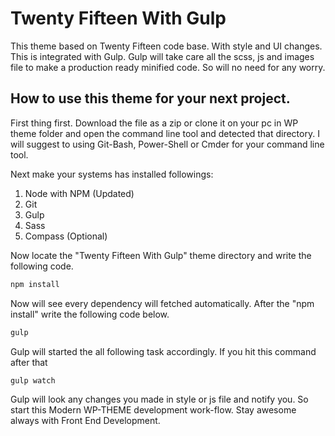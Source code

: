 # Twenty Fifteen With Gulp
This theme based on Twenty Fifteen code base. With style and UI changes. This is integrated with Gulp. Gulp will take care all the scss, js and images file to make a production ready minified code. So will no need for any worry.

## How to use this theme for your next project.

First thing first. Download the file as a zip or clone it on your pc in WP theme folder and open the command line tool and detected that directory. I will suggest to using Git-Bash, Power-Shell or Cmder for your command line tool.

Next make your systems has installed followings:

1. Node with NPM (Updated)
2. Git
3. Gulp
4. Sass
5. Compass (Optional)

Now locate the "Twenty Fifteen With Gulp" theme directory and write the following code.
```JavaScript
npm install
```
Now will see every dependency will fetched automatically. After the "npm install" write the following code below.
```JavaScript
gulp
```
Gulp will started the all following task accordingly.
If you hit this command after that
```JavaScript
gulp watch
```
Gulp will look any changes you made in style or js file and notify you.
So start this Modern WP-THEME development work-flow. Stay awesome always with Front End Development.
